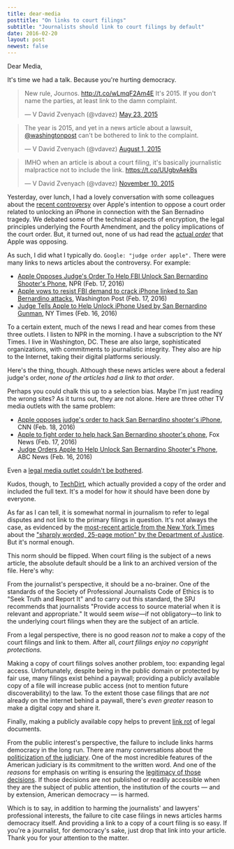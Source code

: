 ```yaml
---
title: dear-media
posttitle: "On links to court filings"
subtitle: "Journalists should link to court filings by default"
date: 2016-02-20
layout: post
newest: false
---
```


Dear Media,

It's time we had a talk. Because you're hurting democracy.

<!--break-->

<blockquote class="twitter-tweet" data-lang="en"><p lang="en" dir="ltr">New rule, Journos. <a href="http://t.co/wLmqF2Am4E">http://t.co/wLmqF2Am4E</a> It&#39;s 2015. If you don&#39;t name the parties, at least link to the damn complaint.</p>&mdash; V David Zvenyach (@vdavez) <a href="https://twitter.com/vdavez/status/601939180818694147">May 23, 2015</a></blockquote>
<script async src="//platform.twitter.com/widgets.js" charset="utf-8"></script>

<blockquote class="twitter-tweet" data-lang="en"><p lang="en" dir="ltr">The year is 2015, and yet in a news article about a lawsuit, <a href="https://twitter.com/washingtonpost">@washingtonpost</a> can&#39;t be bothered to link to the complaint.</p>&mdash; V David Zvenyach (@vdavez) <a href="https://twitter.com/vdavez/status/627449286192705537">August 1, 2015</a></blockquote>
<script async src="//platform.twitter.com/widgets.js" charset="utf-8"></script>

<blockquote class="twitter-tweet" data-lang="en"><p lang="en" dir="ltr">IMHO when an article is about a court filing, it&#39;s basically journalistic malpractice not to include the link. <a href="https://t.co/UUgbvAekBs">https://t.co/UUgbvAekBs</a></p>&mdash; V David Zvenyach (@vdavez) <a href="https://twitter.com/vdavez/status/664062509016592384">November 10, 2015</a></blockquote>
<script async src="//platform.twitter.com/widgets.js" charset="utf-8"></script>

Yesterday, over lunch, I had a lovely conversation with some colleagues about the [recent controversy](http://www.nytimes.com/2016/02/20/business/justice-department-calls-apples-refusal-to-unlock-iphone-a-marketing-strategy.html) over Apple's intention to oppose a court order related to unlocking an iPhone in connection with the San Bernadino tragedy. We debated some of the technical aspects of encryption, the legal principles underlying the Fourth Amendment, and the policy implications of the court order. But, it turned out, none of us had read the [actual _order_](https://assets.documentcloud.org/documents/2714005/SB-Shooter-Order-Compelling-Apple-Asst-iPhone.pdf) that Apple was opposing.

As such, I did what I typically do. `Google: "judge order apple".` There were many links to news articles about the controversy. For example:

* [Apple Opposes Judge's Order To Help FBI Unlock San Bernardino Shooter's Phone](http://www.npr.org/sections/thetwo-way/2016/02/17/467035863/judge-orders-apple-to-help-investigators-unlock-california-shooters-phone), NPR (Feb. 17, 2016)
* [Apple vows to resist FBI demand to crack iPhone linked to San Bernardino attacks](https://www.washingtonpost.com/world/national-security/us-wants-apple-to-help-unlock-iphone-used-by-san-bernardino-shooter/2016/02/16/69b903ee-d4d9-11e5-9823-02b905009f99_story.html), Washington Post (Feb. 17, 2016)
* [Judge Tells Apple to Help Unlock iPhone Used by San Bernardino Gunman](http://www.nytimes.com/2016/02/17/us/judge-tells-apple-to-help-unlock-san-bernardino-gunmans-iphone.html), NY Times (Feb. 16, 2016)

To a certain extent, much of the news I read and hear comes from these three outlets. I listen to NPR in the morning. I have a subscription to the NY Times. I live in Washington, DC. These are also large, sophisticated organizations, with commitments to journalistic integrity. They also are hip to the Internet, taking their digital platforms seriously.

Here's the thing, though. Although these news articles were about a federal judge's order, *none of the articles had a link to that order*.

Perhaps you could chalk this up to a selection bias. Maybe I'm just reading the wrong sites? As it turns out, they are not alone. Here are three other TV media outlets with the same problem:

* [Apple opposes judge's order to hack San Bernardino shooter's iPhone](http://www.cnn.com/2016/02/16/us/san-bernardino-shooter-phone-apple/), CNN (Feb. 18, 2016)
* [Apple to fight order to help hack San Bernardino shooter's phone](http://www.foxnews.com/us/2016/02/17/apple-must-help-fbi-hack-san-bernardino-killers-phone-judge-says.html), Fox News (Feb. 17, 2016)
* [Judge Orders Apple to Help Unlock San Bernardino Shooter's Phone](http://abcnews.go.com/US/judge-orders-apple-unlock-san-bernardino-shooters-phone/story?id=36989123), ABC News (Feb. 16, 2016)

Even a [legal media outlet couldn't be bothered](http://www.therecorder.com/id=1202749961080/Raising-Stakes-in-Encryption-Debate-Apple-Vows-to-Fight-Order-to-Unlock-iPhone?mcode=1202615741070&curindex=0&curpage=ALL).

Kudos, though, to [TechDirt](https://www.techdirt.com/articles/20160216/17393733617/no-judge-did-not-just-order-apple-to-break-encryption-san-bernardino-shooters-iphone-to-create-new-backdoor.shtml), which actually provided a copy of the order and included the full text. It's a model for how it should have been done by everyone.

As far as I can tell, it is somewhat normal in journalism to refer to legal disputes and not link to the primary filings in question. It's not always the case, as evidenced by the [most-recent article from the New York Times](http://www.nytimes.com/2016/02/20/business/justice-department-calls-apples-refusal-to-unlock-iphone-a-marketing-strategy.html) about the ["sharply worded, 25-page motion" by the Department of Justice](https://assets.documentcloud.org/documents/2715926/Motion-to-Compel-Apple-Compliance.pdf). But it's normal enough.

This norm should be flipped. When court filing is the subject of a news article, the absolute default should be a link to an archived version of the file. Here's why:

From the journalist's perspective, it should be a no-brainer. One of the standards of the Society of Professional Journalists Code of Ethics is to "Seek Truth and Report It" and to carry out this standard, the SPJ recommends that journalists "Provide access to source material when it is relevant and appropriate." It would seem _wise_—if not obligatory—to link to the underlying court filings when they are the subject of an article.

From a legal perspective, there is no good reason _not_ to make a copy of the court filings and link to them. After all, *court filings enjoy no copyright protections.*

Making a copy of court filings solves another problem, too: expanding legal access. Unfortunately, despite being in the public domain or protected by fair use, many filings exist behind a paywall; providing a publicly available copy of a file will increase public access (not to mention future discoverability) to the law. To the extent those case filings that are _not_ already on the internet behind a paywall, there's *even greater* reason to make a digital copy and share it.

Finally, making a publicly available copy helps to prevent [link rot](http://www.abajournal.com/magazine/article/link_rot_is_degrading_legal_research_and_case_cites/) of legal documents.

From the public interest's perspective, the failure to include links harms democracy in the long run. There are many conversations about the [politicization of the judiciary](https://www.washingtonpost.com/politics/scalia-battle-reflects-politicization-of-courts-role/2016/02/15/fbdca6e2-d3f6-11e5-be55-2cc3c1e4b76b_story.html). One of the most incredible features of the American judiciary is its commitment to the written word. And one of the *reasons* for emphasis on writing is ensuring the [legitimacy of those decisions](http://scholarship.law.duke.edu/cgi/viewcontent.cgi?article=1669&context=faculty_scholarship). If those decisions are not published or readily accessible when they are the subject of public attention, the institution of the courts — and by extension, American democracy — is harmed.

Which is to say, in addition to harming the journalists' and lawyers' professional interests, the failure to cite case filings in news articles harms democracy itself. And providing a link to a copy of a court filing is so easy. If you're a journalist, for democracy's sake, just drop that link into your article. Thank you for your attention to the matter.
